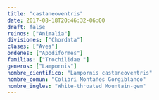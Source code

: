 ```yaml
---
title: "castaneoventris"
date: 2017-08-18T20:46:32-06:00
draft: false
reinos: ["Animalia"]
divisiones: ["Chordata"]
clases: ["Aves"]
ordenes: ["Apodiformes"]
familias: ["Trochilidae "]
generos: ["Lampornis"]
nombre_cientifico: "Lampornis castaneoventris"
nombre_comun: "Colibrí Montañes Gorgiblanco"
nombre_ingles: "White-throated Mountain-gem"
---
```

